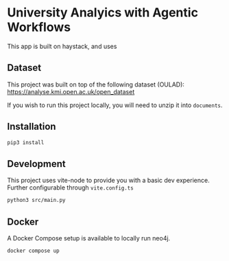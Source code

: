 # University Analyics with Agentic Workflows

This app is built on haystack, and uses 

## Dataset
This project was built on top of the following dataset (OULAD):
https://analyse.kmi.open.ac.uk/open_dataset

If you wish to run this project locally, you will need to unzip it into `documents`.

## Installation
```bash
pip3 install
```

## Development
This project uses vite-node to provide you with a basic dev experience. Further configurable through `vite.config.ts`
```bash
python3 src/main.py
```

## Docker
A Docker Compose setup is available to locally run neo4j.
```bash
docker compose up

